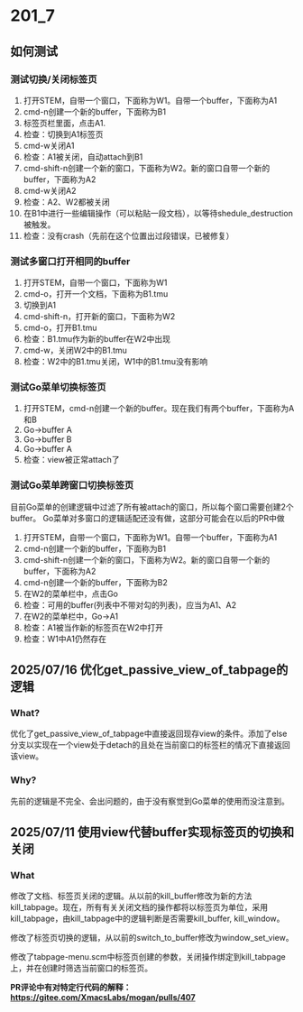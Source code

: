 # 201_7
## 如何测试
### 测试切换/关闭标签页
1. 打开STEM，自带一个窗口，下面称为W1。自带一个buffer，下面称为A1
2. cmd-n创建一个新的buffer，下面称为B1
3. 标签页栏里面，点击A1.
4. 检查：切换到A1标签页
5. cmd-w关闭A1
6. 检查：A1被关闭，自动attach到B1
7. cmd-shift-n创建一个新的窗口，下面称为W2。新的窗口自带一个新的buffer，下面称为A2
8. cmd-w关闭A2
9. 检查：A2、W2都被关闭
10. 在B1中进行一些编辑操作（可以粘贴一段文档），以等待shedule_destruction被触发。
11. 检查：没有crash（先前在这个位置出过段错误，已被修复）

### 测试多窗口打开相同的buffer
1. 打开STEM，自带一个窗口，下面称为W1
2. cmd-o，打开一个文档，下面称为B1.tmu
3. 切换到A1
4. cmd-shift-n，打开新的窗口，下面称为W2
5. cmd-o，打开B1.tmu
6. 检查：B1.tmu作为新的buffer在W2中出现
7. cmd-w，关闭W2中的B1.tmu
8. 检查：W2中的B1.tmu关闭，W1中的B1.tmu没有影响

### 测试Go菜单切换标签页
1. 打开STEM，cmd-n创建一个新的buffer。现在我们有两个buffer，下面称为A和B
2. Go->buffer A
3. Go->buffer B
4. Go->buffer A
5. 检查：view被正常attach了

### 测试Go菜单跨窗口切换标签页
目前Go菜单的创建逻辑中过滤了所有被attach的窗口，所以每个窗口需要创建2个buffer。
Go菜单对多窗口的逻辑适配还没有做，这部分可能会在以后的PR中做
1. 打开STEM，自带一个窗口，下面称为W1。自带一个buffer，下面称为A1
2. cmd-n创建一个新的buffer，下面称为B1
3. cmd-shift-n创建一个新的窗口，下面称为W2。新的窗口自带一个新的buffer，下面称为A2
4. cmd-n创建一个新的buffer，下面称为B2
5. 在W2的菜单栏中，点击Go
5. 检查：可用的buffer(列表中不带对勾的列表)，应当为A1、A2
6. 在W2的菜单栏中，Go->A1
7. 检查：A1被当作新的标签页在W2中打开
8. 检查：W1中A1仍然存在

## 2025/07/16 优化get_passive_view_of_tabpage的逻辑
### What?
优化了get_passive_view_of_tabpage中直接返回现存view的条件。添加了else分支以实现在一个view处于detach的且处在当前窗口的标签栏的情况下直接返回该view。

### Why?
先前的逻辑是不完全、会出问题的，由于没有察觉到Go菜单的使用而没注意到。

## 2025/07/11 使用view代替buffer实现标签页的切换和关闭
### What
修改了文档、标签页关闭的逻辑。从以前的kill_buffer修改为新的方法kill_tabpage。现在，所有有关关闭文档的操作都将以标签页为单位，采用kill_tabpage，由kill_tabpage中的逻辑判断是否需要kill_buffer, kill_window。

修改了标签页切换的逻辑，从以前的switch_to_buffer修改为window_set_view。

修改了tabpage-menu.scm中标签页创建的参数，关闭操作绑定到kill_tabpage上，并在创建时筛选当前窗口的标签页。

**PR评论中有对特定行代码的解释：https://gitee.com/XmacsLabs/mogan/pulls/407**


